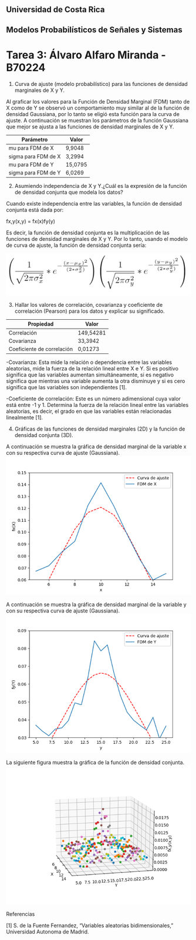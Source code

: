 ## Universidad de Costa Rica 
## Modelos Probabilísticos de Señales y Sistemas
# Tarea 3: Álvaro Alfaro Miranda - B70224


1. Curva de ajuste (modelo probabilístico) para las funciones de densidad marginales de X y Y.

Al graficar los valores para la Función de Densidad Marginal (FDM) tanto de X como de Y se observó un comportamiento muy similar al de la función de densidad Gaussiana, por lo tanto se eligió esta función para la curva de ajuste. A continuación se muestran los parámetros de la función Gaussiana que mejor se ajusta a las funciones de densidad marginales de X y Y.

| Parámetro | Valor |
| ------ | ---- |
| mu para FDM de X  | 9,9048     |
| sigma para FDM de X | 3,2994 |
| mu para FDM de Y  | 15,0795     |
| sigma para FDM de Y | 6,0269  |

2. Asumiendo independencia de X y Y.¿Cuál es la expresión de la función de densidad conjunta que modela los datos?

Cuando existe independencia entre las variables, la función de densidad conjunta está dada por:

fx,y(x,y) = fx(x)fy(y)

Es decir, la función de densidad conjunta es la multiplicación de las funciones de densidad marginales de X y Y.
Por lo tanto, usando el modelo de curva de ajuste, la función de densidad conjunta sería: 

![funcionconjunta](funcionconjunta.JPG)

3. Hallar los valores de correlación, covarianza y coeficiente de correlación (Pearson) para los datos y explicar su significado.

| Propiedad | Valor |
| ------ | ---- |
| Correlación  | 149,54281     |
| Covarianza | 33,3942  |
| Coeficiente de correlación  | 0,01273  |

-Covarianza: Esta mide la relación o dependencia entre las variables aleatorias, mide la fuerza de la relación lineal entre X e Y. Si es positivo significa que las variables aumentan simultáneamente, si es negativo significa que mientras una variable aumenta la otra disminuye y si es cero significa que las variables son independientes [1]. 

-Coeficiente de correlación: Este es un número adimensional cuya valor está entre -1 y 1. Determina la fuerza de la relación lineal entre las variables aleatorias, es decir, el grado en que las variables están relacionadas linealmente [1].

4. Gráficas de las funciones de densidad marginales (2D) y la función de densidad conjunta (3D).

A continuación se muestra la gráfica de densidad marginal de la variable x con su respectiva curva de ajuste (Gaussiana).
![x](x.png)

A continuación se muestra la gráfica de densidad marginal de la variable y con su respectiva curva de ajuste (Gaussiana).
![y](y.png)

La siguiente figura muestra la gráfica de la función de densidad conjunta.
![3d](3d.png)


Referencias

[1] S. de la Fuente Fernandez, “Variables aleatorias bidimensionales,” Universidad Autonoma de Madrid.
